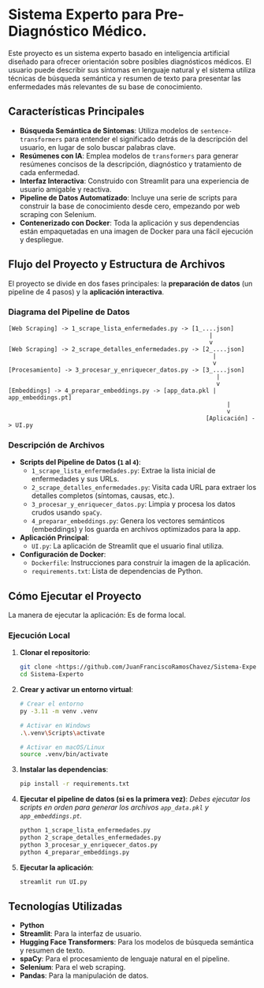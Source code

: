 # Sistema Experto para Pre-Diagnóstico Médico.

Este proyecto es un sistema experto basado en inteligencia artificial diseñado para ofrecer orientación sobre posibles diagnósticos médicos. El usuario puede describir sus síntomas en lenguaje natural y el sistema utiliza técnicas de búsqueda semántica y resumen de texto para presentar las enfermedades más relevantes de su base de conocimiento.

## Características Principales

-   **Búsqueda Semántica de Síntomas**: Utiliza modelos de `sentence-transformers` para entender el significado detrás de la descripción del usuario, en lugar de solo buscar palabras clave.
-   **Resúmenes con IA**: Emplea modelos de `transformers` para generar resúmenes concisos de la descripción, diagnóstico y tratamiento de cada enfermedad.
-   **Interfaz Interactiva**: Construido con Streamlit para una experiencia de usuario amigable y reactiva.
-   **Pipeline de Datos Automatizado**: Incluye una serie de scripts para construir la base de conocimiento desde cero, empezando por web scraping con Selenium.
-   **Contenerizado con Docker**: Toda la aplicación y sus dependencias están empaquetadas en una imagen de Docker para una fácil ejecución y despliegue.

##  Flujo del Proyecto y Estructura de Archivos

El proyecto se divide en dos fases principales: la **preparación de datos** (un pipeline de 4 pasos) y la **aplicación interactiva**.

### Diagrama del Pipeline de Datos

```
[Web Scraping] -> 1_scrape_lista_enfermedades.py -> [1_....json]
                                                         |
                                                         v
[Web Scraping] -> 2_scrape_detalles_enfermedades.py -> [2_....json]
                                                          |
                                                          v
[Procesamiento] -> 3_procesar_y_enriquecer_datos.py -> [3_....json]
                                                           |
                                                           v
[Embeddings] -> 4_preparar_embeddings.py -> [app_data.pkl | app_embeddings.pt]
                                                              |
                                                              v
                                                        [Aplicación] -> UI.py
```

### Descripción de Archivos

-   **Scripts del Pipeline de Datos (`1` al `4`)**:
    -   `1_scrape_lista_enfermedades.py`: Extrae la lista inicial de enfermedades y sus URLs.
    -   `2_scrape_detalles_enfermedades.py`: Visita cada URL para extraer los detalles completos (síntomas, causas, etc.).
    -   `3_procesar_y_enriquecer_datos.py`: Limpia y procesa los datos crudos usando `spaCy`.
    -   `4_preparar_embeddings.py`: Genera los vectores semánticos (embeddings) y los guarda en archivos optimizados para la app.
-   **Aplicación Principal**:
    -   `UI.py`: La aplicación de Streamlit que el usuario final utiliza.
-   **Configuración de Docker**:
    -   `Dockerfile`: Instrucciones para construir la imagen de la aplicación.
    -   `requirements.txt`: Lista de dependencias de Python.

##  Cómo Ejecutar el Proyecto

La manera de ejecutar la aplicación: Es de forma local.

### Ejecución Local

1.  **Clonar el repositorio**:
    ```bash
    git clone <https://github.com/JuanFranciscoRamosChavez/Sistema-Experto.git>
    cd Sistema-Experto
    ```

2.  **Crear y activar un entorno virtual**:
    ```bash
    # Crear el entorno
    py -3.11 -m venv .venv

    # Activar en Windows
    .\.venv\Scripts\activate

    # Activar en macOS/Linux
    source .venv/bin/activate
    ```

3.  **Instalar las dependencias**:
    ```bash
    pip install -r requirements.txt
    ```

4.  **Ejecutar el pipeline de datos (si es la primera vez)**:
    *Debes ejecutar los scripts en orden para generar los archivos `app_data.pkl` y `app_embeddings.pt`.*
    ```bash
    python 1_scrape_lista_enfermedades.py
    python 2_scrape_detalles_enfermedades.py
    python 3_procesar_y_enriquecer_datos.py
    python 4_preparar_embeddings.py
    ```

5.  **Ejecutar la aplicación**:
    ```bash
    streamlit run UI.py
    ```

##  Tecnologías Utilizadas

-   **Python**
-   **Streamlit**: Para la interfaz de usuario.
-   **Hugging Face Transformers**: Para los modelos de búsqueda semántica y resumen de texto.
-   **spaCy**: Para el procesamiento de lenguaje natural en el pipeline.
-   **Selenium**: Para el web scraping.
-   **Pandas**: Para la manipulación de datos.
